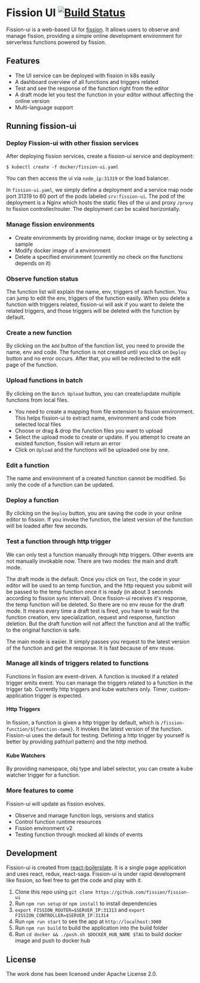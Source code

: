# Fission UI [![Build Status](https://travis-ci.org/yqf3139/fission-ui.svg?branch=master)](https://travis-ci.org/yqf3139/fission-ui)

Fission-ui is a web-based UI for [fission](https://github.com/fission/fission).
It allows users to observe and manage fission, 
providing a simple online development environment for serverless functions powered by fission.

## Features
- The UI service can be deployed with fission in k8s easily
- A dashboard overview of all functions and triggers related
- Test and see the response of the function right from the editor
- A draft mode let you test the function in your editor without affecting the online version
- Multi-language support

## Running fission-ui

### Deploy Fission-ui with other fission services
After deploying fission services, create a fission-ui service and deployment:
```
$ kubectl create -f docker/fission-ui.yaml
```
You can then access the ui via `node_ip:31319` or the load balancer.

In `fission-ui.yaml`, we simply define a deployment and a service map node port 31319 to 80
port of the pods labeled `srv:fission-ui`. The pod of the deployment is a Nginx which hosts the
static files of the ui and proxy `/proxy` to fission controller/router. The deployment can be
scaled horizontally.

### Manage fission environments
- Create environments by providing name, docker image or by selecting a sample
- Modify docker image of a environment
- Delete a specified environment (currently no check on the functions depends on it)

### Observe function status
The function list will explain the name, env, triggers of each function. You can jump to edit the
env, triggers of the function easily. When you delete a function with triggers related, fission-ui
will ask if you want to delete the related triggers, and those triggers will be deleted with the
function by default.

### Create a new function
By clicking on the `Add` button of the function list, you need to provide the name, env and code.
The function is not created until you click on `Deploy` button and no error occurs.
After that, you will be redirected to the edit page of the function.

### Upload functions in batch
By clicking on the `Batch Upload` button, you can create/update multiple functions from local files.

- You need to create a mapping from file extension to fission environment.
This helps fission-ui to extract name, environment and code from selected local files
- Choose or drag & drop the function files you want to upload
- Select the upload mode to create or update. If you attempt to create an existed function, fission will return
an error
- Click on `Upload` and the functions will be uploaded one by one.

### Edit a function
The name and environment of a created function cannot be modified. So only the code of a function can be updated.

### Deploy a function
By clicking on the `Deploy` button, you are saving the code in your online editor to fission. 
If you invoke the function, the latest version of the function will be loaded after few seconds.

### Test a function through http trigger
We can only test a function manually through http triggers. Other events are not manually invokable now.
There are two modes: the main and draft mode. 

The draft mode is the default. Once you click on `Test`, the code in your editor will be used to an temp function,
and the http request you submit will be passed to the temp function once it is ready (in about 3 seconds according to
fission sync interval). Once fission-ui receives it's response, the temp function will be deleted. So there are no env 
reuse for the draft mode. It means every time a draft test is fired, you have to wait for the function creation,
env specialization, request and response, function deletion. But the draft function will not affect the function and all
the traffic to the original function is safe.

The main mode is easier. It simply passes you request to the latest version of the function and get the response. It is 
fast because of env reuse.

### Manage all kinds of triggers related to functions

Functions in fission are event-driven. A function is invoked if a related trigger emits event.
You can manage the triggers related to a function in the trigger tab.
Currently http triggers and kube watchers only. Timer, custom-application trigger is expected.

#### Http Triggers
In fission, a function is given a http trigger by default, which is `/fission-function/${function-name}`.
It invokes the latest version of the function.
Fission-ui uses the default for testing. Defining a http trigger by yourself is better by providing path(url pattern)
and the http method.

#### Kube Watchers
By providing namespace, obj type and label selector, you can create a kube watcher trigger for a function.

### More features to come

Fission-ui will update as fission evolves.
- Observe and manage function logs, versions and statics
- Control function runtime resources
- Fission environment v2
- Testing function through mocked all kinds of events

## Development

Fission-ui is created from [react-boilerplate](https://github.com/react-boilerplate/react-boilerplate).
It is a single page application and uses react, redux, react-saga.
Fission-ui is under rapid development like fission, so feel free to get the code and play with it.

1. Clone this repo using `git clone https://github.com/fission/fission-ui`
1. Run `npm run setup` or `npm install` to install dependencies
1. `export FISSION_ROUTER=$SERVER_IP:31313` and `export FISSION_CONTROLLER=$SERVER_IP:31314`
1. Run `npm run start` to see the app at `http://localhost:3000`
1. Run `npm run build` to build the application into the build folder
1. Run `cd docker && ./push.sh $DOCKER_HUB_NAME $TAG` to build docker image and push to docker hub

## License

The work done has been licensed under Apache License 2.0.
